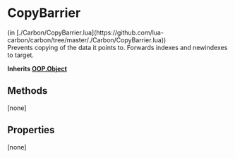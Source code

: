 <link href="../../style.css" rel="stylesheet" type="text/css"/>
<h1 class="class-title">CopyBarrier</h1>
<span class="file-link">(in [./Carbon/CopyBarrier.lua](https://github.com/lua-carbon/carbon/tree/master/./Carbon/CopyBarrier.lua))</span><br/>
Prevents copying of the data it points to.
Forwards indexes and newindexes to target.

**Inherits [OOP.Object](Classes/OOP.Object)**

## Methods
[none]

## Properties
[none]
